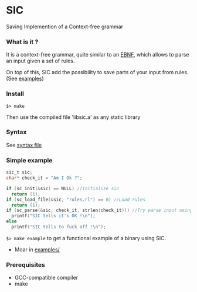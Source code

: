 # SIC

Saving
Implemention of a
Context-free grammar

### What is it ?

It is a context-free grammar, quite similar to an [EBNF](https://en.wikipedia.org/wiki/Extended_Backus%E2%80%93Naur_Form), which allows to parse an input given a set of rules.

On top of this, SIC add the possibility to save parts of your input from rules. (See [examples](./examples))

### Install

`$> make`

Then use the compiled file 'libsic.a' as any static library

### Syntax

See [syntax file](./doc/syntax.txt)

### Simple example

```c
sic_t sic;
char* check_it = "Am I Ok ?";

if (sc_init(&sic) == NULL) //Initialize sic
  return (1);
if (sc_load_file(&sic, "rules.rl") == 0) //Load rules
  return (1);
if (sc_parse(&sic, check_it, strlen(check_it))) //Try parse input using rules
  printf("SIC tells it's OK !\n");
else
  printf("SIC tells to fuck off !\n");
```

`$> make example` to get a functional example of a binary using SIC.

* Moar in [examples/](./examples)

### Prerequisites

* GCC-compatible compiler
* make